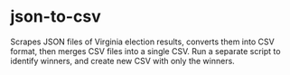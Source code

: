 # json-to-csv
Scrapes JSON files of Virginia election results, converts them into CSV format, then merges CSV files into a single CSV. Run a separate script to identify winners, and create new CSV with only the winners.


